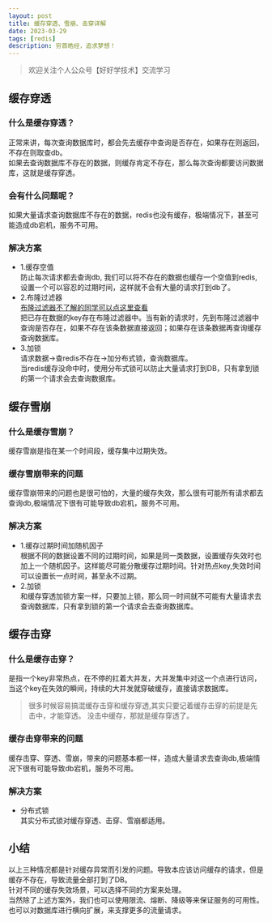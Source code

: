 ```yaml
---
layout: post
title: 缓存穿透、雪崩、击穿详解
date: 2023-03-29
tags: [redis]
description: 穷首皓经，追求梦想！
---
```


>欢迎关注个人公众号【好好学技术】交流学习


## 缓存穿透

### 什么是缓存穿透？
正常来讲，每次查询数据库时，都会先去缓存中查询是否存在，如果存在则返回，不存在则取查db。  
如果去查询数据库不存在的数据，则缓存肯定不存在，那么每次查询都要访问数据库，这就是缓存穿透。

### 会有什么问题呢？
如果大量请求查询数据库不存在的数据，redis也没有缓存，极端情况下，甚至可能造成db宕机，服务不可用。

### 解决方案

- 1.缓存空值  
  防止每次请求都去查询db, 我们可以将不存在的数据也缓存一个空值到redis,设置一个可以容忍的过期时间，这样就不会有大量的请求打到db了。
- 2.布隆过滤器  
  [布隆过滤器不了解的同学可以点这里查看](https://juejin.cn/post/7215454015713919031)  
  把已存在数据的key存在布隆过滤器中。当有新的请求时，先到布隆过滤器中查询是否存在，如果不存在该条数据直接返回；如果存在该条数据再查询缓存查询数据库。
- 3.加锁  
  请求数据->查redis不存在->加分布式锁，查询数据库。  
  当redis缓存没命中时，使用分布式锁可以防止大量请求打到DB，只有拿到锁的第一个请求会去查询数据库。

## 缓存雪崩

### 什么是缓存雪崩？
缓存雪崩是指在某一个时间段，缓存集中过期失效。

### 缓存雪崩带来的问题
缓存雪崩带来的问题也是很可怕的，大量的缓存失效，那么很有可能所有请求都去查询db,极端情况下很有可能导致db宕机，服务不可用。

### 解决方案
- 1.缓存过期时间加随机因子  
  根据不同的数据设置不同的过期时间，如果是同一类数据，设置缓存失效时也加上一个随机因子。这样能尽可能分散缓存过期时间。针对热点key,失效时间可以设置长一点时间，甚至永不过期。
- 2.加锁  
  和缓存穿透加锁方案一样，只要加上锁，那么同一时间就不可能有大量请求去查询数据库，只有拿到锁的第一个请求会去查询数据库。

## 缓存击穿

### 什么是缓存击穿？
是指一个key非常热点，在不停的扛着大并发，大并发集中对这一个点进行访问，当这个key在失效的瞬间，持续的大并发就穿破缓存，直接请求数据库。
>很多时候容易搞混缓存击穿和缓存穿透,其实只要记着缓存击穿的前提是先击中，才能穿透。 没击中缓存，那就是缓存穿透了。

### 缓存击穿带来的问题
缓存击穿、穿透、雪崩，带来的问题基本都一样，造成大量请求去查询db,极端情况下很有可能导致db宕机，服务不可用。

### 解决方案
- 分布式锁  
  其实分布式锁对缓存穿透、击穿、雪崩都适用。

## 小结

以上三种情况都是针对缓存异常而引发的问题。导致本应该访问缓存的请求，但是缓存不存在，导致流量全部打到了DB。  
针对不同的缓存失效场景，可以选择不同的方案来处理。  
当然除了上述方案外，我们也可以使用限流、熔断、降级等来保证服务的可用性。也可以对数据库进行横向扩展，来支撑更多的流量请求。